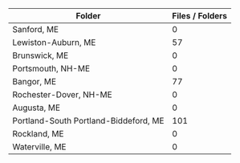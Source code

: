 | Folder                                |   Files / Folders |
|---------------------------------------|-------------------|
| Sanford, ME                           |                 0 |
| Lewiston-Auburn, ME                   |                57 |
| Brunswick, ME                         |                 0 |
| Portsmouth, NH-ME                     |                 0 |
| Bangor, ME                            |                77 |
| Rochester-Dover, NH-ME                |                 0 |
| Augusta, ME                           |                 0 |
| Portland-South Portland-Biddeford, ME |               101 |
| Rockland, ME                          |                 0 |
| Waterville, ME                        |                 0 |